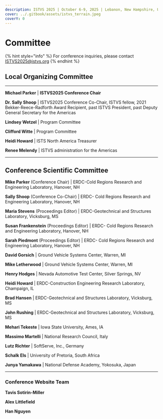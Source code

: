 ```yaml
---
description: ISTVS 2025 | October 6-9, 2025 | Lebanon, New Hampshire, USA
cover: ../.gitbook/assets/istvs_terrain.jpeg
coverY: 0
---
```


# Committee

{% hint style="info" %}
For conference inquiries, please contact [ISTVS2025@istvs.org](mailto:ISTVS2025@istvs.org)
{% endhint %}

## Local Organizing Committee

***

**Michael Parker** | **ISTVS2025 Conference Chair**

**Dr. Sally Shoop** | ISTVS2025 Conference Co-Chair, ISTVS fellow, 2021 Bekker-Reece-Radforth Award Recipient, past ISTVS President, past Deputy General Secretary for the Americas

**Lindsey Wetzel** | Program Committee

**Clifford Witte** | Program Committee

**Heidi Howard** | ISTS North America Treasurer

**Renee Melendy** | ISTVS administration for the Americas

***

## Conference Scientific Committee

**Mike Parker** (Conference Chair) | ERDC-Cold Regions Research and Engineering Laboratory, Hanover, NH&#x20;

**Sally Shoop** (Conference Co-Chair) | ERDC- Cold Regions Research and Engineering Laboratory, Hanover, NH&#x20;

**Maria Stevens** (Proceedings Editor) | ERDC-Geotechnical and Structures Laboratory, Vicksburg, MS

**Susan Frankenstein** (Proceedings Editor) | ERDC- Cold Regions Research and Engineering Laboratory, Hanover, NH&#x20;

**Sarah Piedmont** (Proceedings Editor) | ERDC- Cold Regions Research and Engineering Laboratory, Hanover, NH&#x20;

**David Gorsich** | Ground Vehicle Systems Center, Warren, MI&#x20;

**Mike Letherwood** | Ground Vehicle Systems Center, Warren, MI&#x20;

**Henry Hodges** | Nevada Automotive Test Center, Silver Springs, NV&#x20;

**Heidi Howard** | ERDC-Construction Engineering Research Laboratory, Champaign, IL&#x20;

**Brad Hansen** | ERDC-Geotechnical and Structures Laboratory, Vicksburg, MS&#x20;

**John Rushing** | ERDC-Geotechnical and Structures Laboratory, Vicksburg, MS&#x20;

**Mehari Tekeste** | Iowa State University, Ames, IA&#x20;

**Massimo Martelli** | National Research Council, Italy&#x20;

**Lutz Richter** | SoftServe, Inc., Germany&#x20;

**Schalk Els** | University of Pretoria, South Africa&#x20;

**Junya Yamakawa** | National Defense Academy, Yokosuka, Japan

***

### Conference Website Team

**Tavis Sotirin-Miller**

**Alex Littlefield**

**Han Nguyen**

